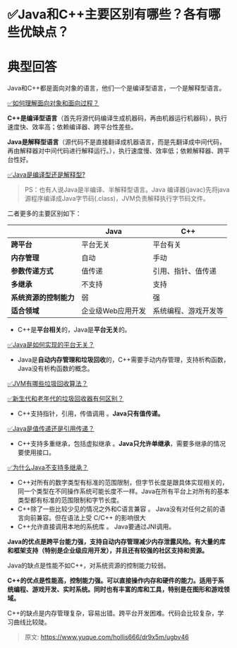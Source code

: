 # ✅Java和C++主要区别有哪些？各有哪些优缺点？


# 典型回答

Java和C++都是面向对象的语言，他们一个是编译型语言，一个是解释型语言。

[✅如何理解面向对象和面向过程？](https://www.yuque.com/hollis666/dr9x5m/sy3eyr?view=doc_embed)

**C++是编译型语言**（首先将源代码编译生成机器码，再由机器运行机器码），执行速度快、效率高；依赖编译器、跨平台性差些。

**Java是解释型语言**（源代码不是直接翻译成机器语言，而是先翻译成中间代码，再由解释器对中间代码进行解释运行。），执行速度慢、效率低；依赖解释器、跨平台性好。

[✅Java是编译型还是解释型?](https://www.yuque.com/hollis666/dr9x5m/ylde5u?view=doc_embed)

> PS：也有人说Java是半编译、半解释型语言。Java 编译器(javac)先将java源程序编译成Java字节码(.class)，JVM负责解释执行字节码文件。


二者更多的主要区别如下：

|  | **Java** | **C++** |
| --- | --- | --- |
| **跨平台** | 平台无关 | 平台有关 |
| **内存管理** | 自动 | 手动 |
| **参数传递方式** | 值传递 | 引用、指针、值传递 |
| **多继承** | 不支持 | 支持 |
| **系统资源的控制能力** | 弱 | 强 |
| **适合领域** | 企业级Web应用开发 | 系统编程、游戏开发等 |


- C++是**平台相关**的，Java是**平台无关**的。

[✅Java是如何实现的平台无关？](https://www.yuque.com/hollis666/dr9x5m/wgcs7a?view=doc_embed)

- Java是**自动内存管理和垃圾回收**的，C++需要手动内存管理，支持析构函数，Java没有析构函数的概念。

[✅JVM有哪些垃圾回收算法？](https://www.yuque.com/hollis666/dr9x5m/sinedm?view=doc_embed)

[✅新生代和老年代的垃圾回收器有何区别？](https://www.yuque.com/hollis666/dr9x5m/nqra2l?view=doc_embed)

- C++支持指针，引用，传值调用 。**Java只有值传递。**

[✅Java是值传递还是引用传递？](https://www.yuque.com/hollis666/dr9x5m/lbdoqe?view=doc_embed)

- C++支持多重继承，包括虚拟继承 。**Java只允许单继承**，需要多继承的情况要使用接口。

[✅为什么Java不支持多继承？](https://www.yuque.com/hollis666/dr9x5m/uegateiyswx40n33?view=doc_embed)

- C++对所有的数字类型有标准的范围限制，但字节长度是跟具体实现相关的，同一个类型在不同操作系统可能长度不一样。Java在所有平台上对所有的基本类型都有标准的范围限制和字节长度。
- C++除了一些比较少见的情况之外和C语言兼容 。 Java没有对任何之前的语言向前兼容。但在语法上受 C/C++ 的影响很大
- C++允许直接调用本地的系统库 。 Java要通过JNI调用。

**Java的优点是跨平台能力强，支持自动内存管理减少内存泄露风险。有大量的库和框架支持（特别是企业级应用开发），并且还有较强的社区支持和资源。**

Java的缺点是性能不如C++，对系统资源的控制能力较弱。

**C++的优点是性能高，控制能力强。可以直接操作内存和硬件的能力。适用于系统编程、游戏开发、实时系统。同时也有丰富的库和工具，特别是在图形和游戏领域。**

C++的缺点是内存管理复杂，容易出错。跨平台开发困难。代码会比较复杂，学习曲线比较陡。



> 原文: <https://www.yuque.com/hollis666/dr9x5m/ugbv46>